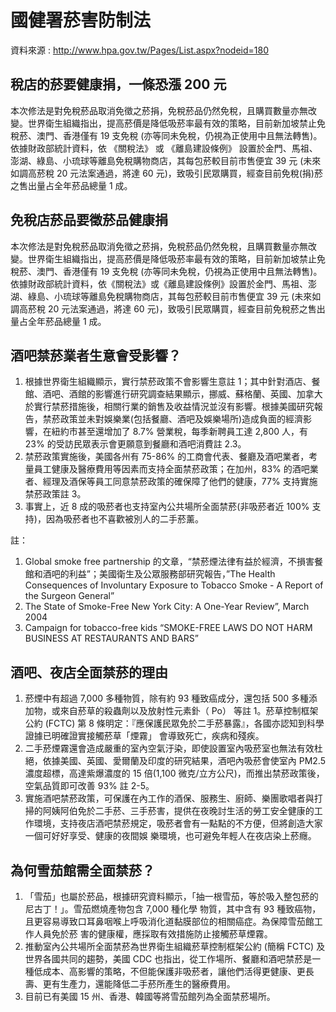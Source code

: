 # 國健署菸害防制法

資料來源 : http://www.hpa.gov.tw/Pages/List.aspx?nodeid=180

## 稅店的菸要健康捐，一條恐漲 200 元
本次修法是對免稅菸品取消免徵之菸捐，免稅菸品仍然免稅，且購買數量亦無改變。世界衛生組織指出，提高菸價是降低吸菸率最有效的策略，目前新加坡禁止免稅菸、澳門、香港僅有 19 支免稅 (亦等同未免稅，仍視為正使用中且無法轉售)。依據財政部統計資料，依 《關稅法》 或 《離島建設條例》 設置於金門、馬祖、澎湖、綠島、小琉球等離島免稅購物商店，其每包菸較目前市售便宜 39 元 (未來如調高菸稅 20 元法案通過，將達 60 元)，致吸引民眾購買，經查目前免稅(捐)菸之售出量占全年菸品總量 1 成。

## 免稅店菸品要徵菸品健康捐
本次修法是對免稅菸品取消免徵之菸捐，免稅菸品仍然免稅，且購買數量亦無改變。世界衛生組織指出，提高菸價是降低吸菸率最有效的策略，目前新加坡禁止免稅菸、澳門、香港僅有 19 支免稅 (亦等同未免稅，仍視為正使用中且無法轉售)。依據財政部統計資料，依《關稅法》或《離島建設條例》設置於金門、馬祖、澎湖、綠島、小琉球等離島免稅購物商店，其每包菸較目前市售便宜 39  元 (未來如調高菸稅 20 元法案通過，將達 60 元)，致吸引民眾購買，經查目前免稅菸之售出量占全年菸品總量 1 成。

## 酒吧禁菸業者生意會受影響？
1. 根據世界衛生組織顯示，實行禁菸政策不會影響生意註 1；其中針對酒店、餐館、酒吧、酒館的影響進行研究調查結果顯示，挪威、蘇格蘭、英國、加拿大於實行禁菸措施後，相關行業的銷售及收益情況並沒有影響。根據美國研究報告，禁菸政策並未對娛樂業(包括餐廳、酒吧及娛樂場所)造成負面的經濟影響，在紐約市甚至還增加了 8.7% 營業稅，每季新聘員工達 2,800 人，有 23% 的受訪民眾表示會更願意到餐廳和酒吧消費註 2.3。
2. 禁菸政策實施後，美國各州有 75-86% 的工商會代表、餐廳及酒吧業者，考量員工健康及醫療費用等因素而支持全面禁菸政策；在加州，83% 的酒吧業者、經理及酒保等員工同意禁菸政策的確保障了他們的健康，77% 支持實施禁菸政策註 3。
3. 事實上，近 8 成的吸菸者也支持室內公共場所全面禁菸(非吸菸者近 100% 支持)，因為吸菸者也不喜歡被別人的二手菸薰。

註：
1. Global smoke free partnership 的文章，“禁菸煙法律有益於經濟，不損害餐館和酒吧的利益”；美國衛生及公眾服務部研究報告，”The Health Consequences of Involuntary
Exposure to Tobacco Smoke - A Report of the Surgeon General”
2. The State of Smoke-Free New York City: A One-Year Review”, March 2004
3. Campaign for tobacco-free kids “SMOKE-FREE LAWS DO NOT HARM BUSINESS AT RESTAURANTS AND BARS”

## 酒吧、夜店全面禁菸的理由
1. 菸煙中有超過 7,000 多種物質，除有約 93 種致癌成分，還包括 500 多種添加物，或來自菸草的殺蟲劑以及放射性元素釙（ Po） 等註 1。菸草控制框架公約 (FCTC) 第 8 條明定：『應保護民眾免於二手菸暴露』，各國亦認知到科學證據已明確證實接觸菸草「煙霧」 會導致死亡，疾病和殘疾。
2. 二手菸煙霧還會造成嚴重的室內空氣汙染，即使設置室內吸菸室也無法有效杜絕，依據美國、英國、愛爾蘭及印度的研究結果，酒吧內吸菸會使室內 PM2.5 濃度超標，高達紫爆濃度的 15 倍(1,100 微克/立方公尺)，而推出禁菸政策後，空氣品質即可改善 93% 註 2-5。
3. 實施酒吧禁菸政策，可保護在內工作的酒保、服務生、廚師、樂團歌唱者與打掃的阿姨阿伯免於二手菸、三手菸害，提供在夜晚討生活的勞工安全健康的工作環境，支持夜店酒吧禁菸規定，吸菸者會有一點點的不方便，但將創造大家一個可好好享受、健康的夜間娛
樂環境，也可避免年輕人在夜店染上菸癮。

## 為何雪茄館需全面禁菸？
1. 「雪茄」也屬於菸品，根據研究資料顯示，「抽一根雪茄，等於吸入整包菸的尼古丁！」。雪茄燃燒產物包含 7,000 種化學
物質，其中含有 93 種致癌物，且更容易導致口耳鼻咽喉上呼吸消化道黏膜部位的相關癌症。為保障雪茄館工作人員免於菸
害的健康權，應採取有效措施防止接觸菸草煙霧。
2. 推動室內公共場所全面禁菸為世界衛生組織菸草控制框架公約 (簡稱 FCTC) 及世界各國共同的趨勢，美國 CDC 也指出，從工作場所、餐廳和酒吧禁菸是一種低成本、高影響的策略，不但能保護非吸菸者，讓他們活得更健康、更長壽、更有生產力，還能降低二手菸所產生的醫療費用。
3. 目前已有美國 15 州、香港、韓國等將雪茄館列為全面禁菸場所。

